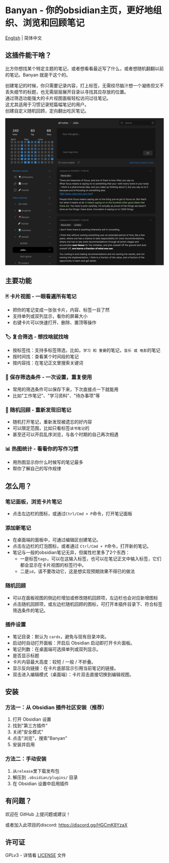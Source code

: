 # Banyan - 你的obsidian主页，更好地组织、浏览和回顾笔记

[English](../README.md) | 简体中文

## 这插件能干啥？

比方你想找某个特定主题的笔记，或者想看看最近写了什么，或者想随机翻翻以前的笔记。Banyan 就是干这个的。

创建笔记的时候，你只需要记录内容，打上标签，无需绞尽脑汁想一个凝练但又不丢失细节的标题，也无需层层展开目录以寻找其应存放的位置。  
通过筛选功能强大的卡片视图面板轻松访问过往笔记。  
这尤其适用于习惯记录短篇幅笔记的用户。  
创建自定义随机回顾，定向翻出吃灰笔记。

![demo](./demo.png)

## 主要功能

### 🃏 卡片视图 - 一眼看遍所有笔记
- 把你的笔记变成一张张卡片，内容、标签一目了然
- 支持单列或双列显示，看你的屏幕大小
- 右键卡片可以快速打开、删除、置顶等操作

### 🏷️ 复合筛选 - 想找啥就找啥
- 按标签找：支持多标签筛选，比如，`学习 和 重要`的笔记，`音乐 或 电影`的笔记
- 按时间找：查看某个时间段的笔记
- 按内容找：在笔记正文里搜索关键词

### 💾 保存筛选条件 - 一次设置，重复使用
- 常用的筛选条件可以保存下来，下次直接点一下就能用
- 比如"工作笔记"、"学习资料"、"待办事项"等

### 🎲 随机回顾 - 重新发现旧笔记
- 随机打开笔记，重新发现被遗忘的好内容
- 可以限定范围，比如只看标签`读书笔记`的
- 甚至还可以开启乱序浏览，与各个时期的自己再次相遇

### 📊 热图统计 - 看看你的写作习惯
- 用热图显示你什么时候写的笔记最多
- 帮你了解自己的写作规律

## 怎么用？

### 笔记面板，浏览卡片笔记
- 点击左边栏的图标，或通过`Ctrl/Cmd + P`命令，打开笔记面板

### 添加新笔记
- 在桌面端的面板中，可通过编辑区创建笔记。
- 点击左边栏的灯泡图标，或者通过 `Ctrl/Cmd + P`命令，打开新的笔记。
- 笔记与一般的obsidian笔记无异，但属性栏里多了2个东西：
    - 一是标签`tags`，可以在这输入标签，也可以在笔记正文中输入标签，它们都会显示在卡片视图的标签行中。
    - 二是`id`，请不要改动它，这是想实现预期效果不得已的做法

### 随机回顾
- 可以在面板视图的侧边栏增加或修改随机回顾项，左边栏也会对应新增图标
- 点击随机回顾项，或左边栏随机回顾的图标，可打开本插件目录下、符合标签筛选条件的笔记。

### 插件设置

- 笔记目录：默认为 `cards`，避免与现有目录冲突。
- 启动时自动打开面板：开启后 Obsidian 启动即打开卡片面板。
- 笔记列数：在桌面端可选择单列或双列显示。
- 是否显示标题
- 卡片内容最大高度：较短 / 一般 / 不折叠。
- 显示反向链接：在卡片底部显示引用当前笔记的链接。
- 双击进入编辑模式（桌面端）：卡片双击直接切换到编辑视图。

## 安装

### 方法一：从 Obsidian 插件社区安装（推荐）
1. 打开 Obsidian 设置
2. 找到"第三方插件"
3. 关闭"安全模式"
4. 点击"浏览"，搜索"Banyan"
5. 安装并启用

### 方法二：手动安装
1. 从`release`里下载发布包
2. 解压到 `.obsidian/plugins/` 目录
3. 在 Obsidian 设置中启用插件

## 有问题？

欢迎在 GitHub 上提问题或建议！

或者加入此项目的discord: https://discord.gg/HGCmK8YzaX

## 许可证

GPLv3 - 详情看 [LICENSE](LICENSE) 文件